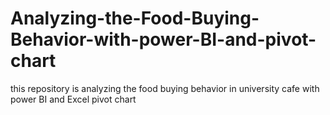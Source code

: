 # Analyzing-the-Food-Buying-Behavior-with-power-BI-and-pivot-chart
this repository is analyzing the food buying behavior in university cafe with power BI and Excel pivot chart
